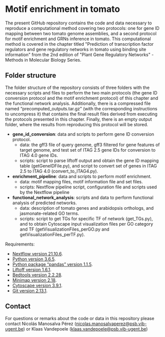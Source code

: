 # Motif enrichment in tomato

The present GitHub repository contains the code and data necessary to reproduce a computational method covering two protocols: one for gene ID mapping between two tomato genome assemblies, and a second protocol for motif enrichment and GRNs inference in tomato. This computational method is covered in the chapter titled "Prediction of transcription factor regulators and gene regulatory networks in tomato using binding site information" from the 2nd edition of "Plant Gene Regulatory Networks" - Methods in Molecular Biology Series.

## **Folder structure**

The folder structure of the repository consists of three folders with the necessary scripts and files to perform the two main protocols (the gene ID conversion protocol and the motif enrichment protocol) of this chapter and the functional network analysis. Additionally, there is a compressed file named “precomputed_outputs.tar.gz” (with the corresponding instructions to uncompress it) that contains the final result files derived from executing the protocols presented in this chapter. Finally, there is an empty output folder, where the results from reproducing this protocol will be stored.

* **gene_id_conversion**: data and scripts to perform gene ID conversion protocol.
  - data: the gff3 file of query genome, gff3 filtered for gene features of target genome, and test set of ITAG 2.5 gene IDs for conversion to ITAG 4.0 gene IDs.
  - scripts: script to parse liftoff output and obtain the gene ID mapping table (getGeneIDFile.py), and script to convert set of genes in ITAG 2.5 to ITAG 4.0 (convert_to_ITAG4.py).
* **enrichment_pipeline**: data and scripts to perform motif enrichment.
  - data: motif mapping files, motif information file and set files.
  - scripts: Nextflow pipeline script, configuration file and scripts used by the Nextflow pipeline
* **functional_network_analysis**: scripts and data to perform functional analysis of predicted networks.
  - data: description of tomato genes and arabidopsis orthologs, and jasmonate-related GO terms.
  - scripts: script to get TGs for specific TF of network (get_TGs.py), and to obtain Cytoscape input visualization files per GO category and TF (getVisualizationFiles_perGO.py and getVisualizationFiles_perTF.py).

Requirements:

* [Nextflow version 21.10.6](https://www.nextflow.io/).
* [Python version 3.6.5](https://www.python.org/downloads/release/python-365/).
* [Python package “pandas” version 1.1.5](https://pypi.org/project/pandas/1.1.5/).
* [Liftoff version 1.6.1](https://github.com/agshumate/Liftoff).
* [Bedtools version 2.2.28](https://bedtools.readthedocs.io/en/latest/content/history.html#version-2-28-0-23-mar-2019).
* [Minimap version 2.18](https://github.com/lh3/minimap2/releases/tag/v2.18).
* [Cytoscape version 3.9.1](https://cytoscape.org/download.html).
* [Git version 2.13.1](https://github.com/git-guides/install-git).

## **Contact**

For questions or remarks about the code or data in this repository please contact Nicolás Manosalva Pérez (nicolas.manosalvaperez@psb.vib-ugent.be) or Klaas Vandepoele (klaas.vandepoele@psb.vib-ugent.be)

